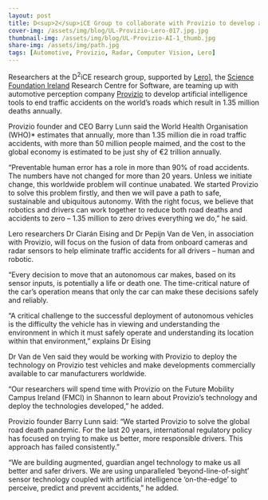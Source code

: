 ```yaml
---
layout: post
title: D<sup>2</sup>iCE Group to collaborate with Provizio to develop artificial intelligence tools to end traffic accidents
cover-img: /assets/img/blog/UL-Provizio-Lero-017.jpg.jpg
thumbnail-img: /assets/img/blog/UL-Provizio-AI-1_thumb.jpg
share-img: /assets/img/path.jpg
tags: [Automotive, Provizio, Radar, Computer Vision, Lero]
---
```


Researchers at the D<sup>2</sup>iCE research group, supported by [Lero](https://lero.ie/)], the [Science Foundation Ireland](https://www.sfi.ie/) Research Centre for Software, are teaming up with automotive perception company [Provizio](https://provizio.ai/) to develop artificial intelligence tools to end traffic accidents on the world’s roads which result in 1.35 million deaths annually.

Provizio founder and CEO Barry Lunn said the World Health Organisation (WHO)* estimates that annually, more than 1.35 million die in road traffic accidents, with more than 50 million people maimed, and the cost to the global economy is estimated to be just shy of €2 trillion annually.

“Preventable human error has a role in more than 90% of road accidents. The numbers have not changed for more than 20 years. Unless we initiate change, this worldwide problem will continue unabated. We started Provizio to solve this problem firstly, and then we will pave a path to safe, sustainable and ubiquitous autonomy. With the right focus, we believe that robotics and drivers can work together to reduce both road deaths and accidents to zero – 1.35 million to zero drives everything we do,” he said.

Lero researchers Dr Ciarán Eising and Dr Pepijn Van de Ven, in association with Provizio, will focus on the fusion of data from onboard cameras and radar sensors to help eliminate traffic accidents for all drivers – human and robotic.

“Every decision to move that an autonomous car makes, based on its sensor inputs, is potentially a life or death one. The time-critical nature of the car’s operation means that only the car can make these decisions safely and reliably.

“A critical challenge to the successful deployment of autonomous vehicles is the difficulty the vehicle has in viewing and understanding the environment in which it must safely operate and understanding its location within that environment,” explains Dr Eising

Dr Van de Ven said they would be working with Provizio to deploy the technology on Provizio test vehicles and make developments commercially available to car manufacturers worldwide.

“Our researchers will spend time with Provizio on the Future Mobility Campus Ireland (FMCI) in Shannon to learn about Provizio’s technology and deploy the technologies developed,” he added.

Provizio founder Barry Lunn said: “We started Provizio to solve the global road death pandemic. For the last 20 years, international regulatory policy has focused on trying to make us better, more responsible drivers. This approach has failed consistently.”

“We are building augmented, guardian angel technology to make us all better and safer drivers. We are using unparalleled ‘beyond-line-of-sight’ sensor technology coupled with artificial intelligence ‘on-the-edge’ to perceive, predict and prevent accidents,” he added.
